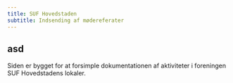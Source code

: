 ```yaml
---
title: SUF Hovedstaden
subtitle: Indsending af mødereferater
---
```


## asd
Siden er bygget for at forsimple dokumentationen af aktiviteter i foreningen SUF Hovedstadens lokaler.
